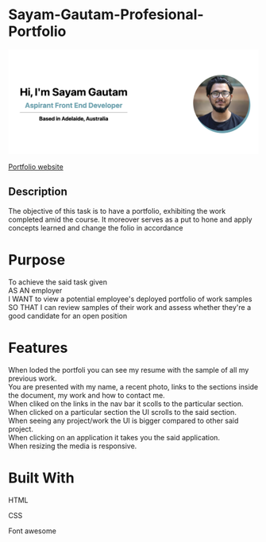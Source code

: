 # Sayam-Gautam-Profesional-Portfolio

![Portfolio Home Preview](./assets/readme-images/homepage.png)

[Portfolio website](https://sayamgautam1.github.io/profesional-portfolio/)

## Description

The objective of this task is to have a portfolio, exhibiting the work completed amid the course. It moreover serves as a put to hone and apply concepts learned and change the folio in accordance

# Purpose

To achieve the said task given<br />
AS AN employer<br />
I WANT to view a potential employee's deployed portfolio of work samples<br />
SO THAT I can review samples of their work and assess whether they're a good candidate for an open position<br />

# Features

When loded the portfoli you can see my resume with the sample of all my previous work.<br />
You are presented with my name, a recent photo, links to the sections inside the document, my work and how to contact me.<br />
When cliked on the links in the nav bar it scolls to the particular section.<br />
When clicked on a particular section the UI scrolls to the said section.<br />
When seeing any project/work the UI is bigger compared to other said project. <br />
When clicking on an application it takes you the said application. <br />
When resizing the media is responsive.

# Built With

HTML

CSS

Font awesome
